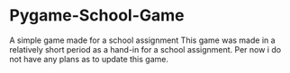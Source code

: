 # Pygame-School-Game
A simple game made for a school assignment
This game was made in a relatively short period as a hand-in for a school assignment.
Per now i do not have any plans as to update this game.
